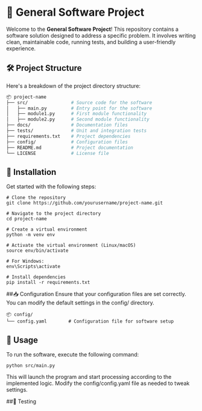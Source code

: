 # 🚀 General Software Project

Welcome to the **General Software Project**! This repository contains a software solution designed to address a specific problem. It involves writing clean, maintainable code, running tests, and building a user-friendly experience.

## 🛠️ Project Structure
Here's a breakdown of the project directory structure:

```bash
📦 project-name
├── src/                # Source code for the software
│   ├── main.py         # Entry point for the software
│   ├── module1.py      # First module functionality
│   ├── module2.py      # Second module functionality
├── docs/               # Documentation files
├── tests/              # Unit and integration tests
├── requirements.txt    # Project dependencies
├── config/             # Configuration files
├── README.md           # Project documentation
└── LICENSE             # License file 
``` 

## 🚀 Installation
Get started with the following steps:
```
# Clone the repository
git clone https://github.com/yourusername/project-name.git

# Navigate to the project directory
cd project-name

# Create a virtual environment
python -m venv env

# Activate the virtual environment (Linux/macOS)
source env/bin/activate

# For Windows:
env\Scripts\activate

# Install dependencies
pip install -r requirements.txt
```
##📥 Configuration
Ensure that your configuration files are set correctly. You can modify the default settings in the config/ directory.
```
📦 config/
└── config.yaml        # Configuration file for software setup
```

## 🚦 Usage
To run the software, execute the following command:
```
python src/main.py
```
This will launch the program and start processing according to the implemented logic. Modify the config/config.yaml file as needed to tweak settings.


##🧪 Testing
